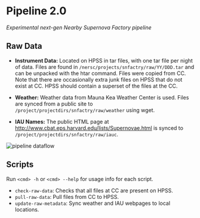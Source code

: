 Pipeline 2.0
============

*Experimental next-gen Nearby Supernova Factory pipeline*

Raw Data
--------

- **Instrument Data:** Located on HPSS in tar files, with one tar file per
  night of data.  Files are found in
  `/nersc/projects/snfactry/raw/YY/DDD.tar` and can be unpacked with
  the htar command. Files were copied from CC. Note that there are
  occasionally extra junk files on HPSS that do not exist at CC. HPSS
  should contain a superset of the files at the CC.

- **Weather:** Weather data from Mauna Kea Weather Center is used. Files
  are synced from a public site to `/project/projectdirs/snfactry/raw/weather`
  using wget.

- **IAU Names:** The public HTML page at
  http://www.cbat.eps.harvard.edu/lists/Supernovae.html is synced to
  `/project/projectdirs/snfactry/raw/iauc`.

![pipeline dataflow](https://cdn.rawgit.com/snfactory/pipeline/master/pipeline.svg)

Scripts
-------

Run `<cmd> -h` or `<cmd> --help` for usage info for each script.

- `check-raw-data`: Checks that all files at CC are present on HPSS.
- `pull-raw-data`: Pull files from CC to HPSS.
- `update-raw-metadata`: Sync weather and IAU webpages to local locations.
